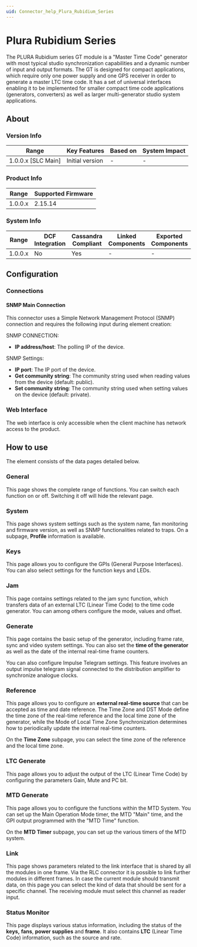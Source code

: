 ```yaml
---
uid: Connector_help_Plura_Rubidium_Series
---
```


# Plura Rubidium Series

The PLURA Rubidium series GT module is a "Master Time Code" generator with most typical studio synchronization capabilities and a dynamic number of input and output formats. The GT is designed for compact applications, which require only one power supply and one GPS receiver in order to generate a master LTC time code. It has a set of universal interfaces enabling it to be implemented for smaller compact time code applications (generators, converters) as well as larger multi-generator studio system applications.

## About

### Version Info

| **Range**            | **Key Features** | **Based on** | **System Impact** |
|----------------------|------------------|--------------|-------------------|
| 1.0.0.x \[SLC Main\] | Initial version  | \-           | \-                |

### Product Info

| **Range** | **Supported Firmware** |
|-----------|------------------------|
| 1.0.0.x   | 2.15.14                |

### System Info

| **Range** | **DCF Integration** | **Cassandra Compliant** | **Linked Components** | **Exported Components** |
|-----------|---------------------|-------------------------|-----------------------|-------------------------|
| 1.0.0.x   | No                  | Yes                     | \-                    | \-                      |

## Configuration

### Connections

#### SNMP Main Connection

This connector uses a Simple Network Management Protocol (SNMP) connection and requires the following input during element creation:

SNMP CONNECTION:

- **IP address/host**: The polling IP of the device.

SNMP Settings:

- **IP port**: The IP port of the device.
- **Get community string**: The community string used when reading values from the device (default: public).
- **Set community string**: The community string used when setting values on the device (default: private).

### Web Interface

The web interface is only accessible when the client machine has network access to the product.

## How to use

The element consists of the data pages detailed below.

### General

This page shows the complete range of functions. You can switch each function on or off. Switching it off will hide the relevant page.

### System

This page shows system settings such as the system name, fan monitoring and firmware version, as well as SNMP functionalities related to traps. On a subpage, **Profile** information is available.

### Keys

This page allows you to configure the GPIs (General Purpose Interfaces). You can also select settings for the function keys and LEDs.

### Jam

This page contains settings related to the jam sync function, which transfers data of an external LTC (Linear Time Code) to the time code generator. You can among others configure the mode, values and offset.

### Generate

This page contains the basic setup of the generator, including frame rate, sync and video system settings. You can also set the **time of the generator** as well as the date of the internal real-time frame counters.

You can also configure Impulse Telegram settings. This feature involves an output impulse telegram signal connected to the distribution amplifier to synchronize analogue clocks.

### Reference

This page allows you to configure an **external real-time source** that can be accepted as time and date reference. The Time Zone and DST Mode define the time zone of the real-time reference and the local time zone of the generator, while the Mode of Local Time Zone Synchronization determines how to periodically update the internal real-time counters.

On the **Time Zone** subpage, you can select the time zone of the reference and the local time zone.

### LTC Generate

This page allows you to adjust the output of the LTC (Linear Time Code) by configuring the parameters Gain, Mute and PC bit.

### MTD Generate

This page allows you to configure the functions within the MTD System. You can set up the Main Operation Mode timer, the MTD "Main" time, and the GPI output programmed with the "MTD Time" function.

On the **MTD Timer** subpage, you can set up the various timers of the MTD system.

### Link

This page shows parameters related to the link interface that is shared by all the modules in one frame. Via the RLC connector it is possible to link further modules in different frames. In case the current module should transmit data, on this page you can select the kind of data that should be sent for a specific channel. The receiving module must select this channel as reader input.

### Status Monitor

This page displays various status information, including the status of the **keys,** **fans**, **power supplies** and **frame**. It also contains **LTC** (Linear Time Code) information, such as the source and rate.
